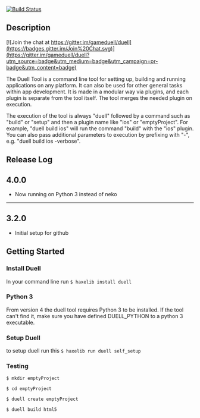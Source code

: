 [![Build Status](https://travis-ci.org/gameduell/duell.svg)](https://travis-ci.org/gameduell/duell)
## Description

[![Join the chat at https://gitter.im/gameduell/duell](https://badges.gitter.im/Join%20Chat.svg)](https://gitter.im/gameduell/duell?utm_source=badge&utm_medium=badge&utm_campaign=pr-badge&utm_content=badge)

The Duell Tool is a command line tool for setting up, building and running applications on any platform.
It can also be used for other general tasks within app development. It is made in a modular way via plugins,
and each plugin is separate from the tool itself. The tool merges the needed plugin on execution.


The execution of the tool is always "duell" followed by a command such as "build" or "setup" and
then a plugin name like "ios" or "emptyProject". For example, "duell build ios" will run the command
"build" with the "ios" plugin. You can also pass additional parameters to
execution by prefixing with "-", e.g. "duell build ios -verbose".


## Release Log
4.0.0
----------------------------------------------
* Now running on Python 3 instead of neko
----------------------------------------------
3.2.0
----------------------------------------------
* Initial setup for github

Getting Started
----------------------------------------------
### Install Duell

In your command line run
`$ haxelib install duell`

### Python 3

From version 4 the duell tool requires Python 3 to be installed. If the tool can't find it, make sure you have defined DUELL_PYTHON to a python 3 executable.

### Setup Duell

to setup duell run this
`$ haxelib run duell self_setup`

### Testing

`$ mkdir emptyProject`

`$ cd emptyProject`

`$ duell create emptyProject`

`$ duell build html5`
